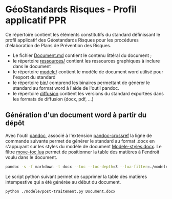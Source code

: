 # GéoStandards Risques - Profil applicatif PPR

Ce répertoire contient les éléments constitutifs du standard définissant le profil applicatif des Géostandards Risques pour les procédures d'élaboration de Plans de Prévention des Risques.

- Le fichier [Document.md](./Document.md) contient le contenu littéral du document ;
- le répertoire [ressources/](./ressources) contient les ressources graphiques à inclure dans le document
- le répertoire [modele/](./modele) contient le modèle de document word utilisé pour l'export du standard
- le répertoire [bin/](./bin) comprend les binaires permettant de générer le standard au format word à l'aide de l'outil pandoc.
- le répertoire [diffusion](./diffusion) contient les versions du standard exportées dans les formats de diffusion (docx, pdf, ...)

## Génération d'un document word à partir du dépôt

Avec l'outil [pandoc](https://github.com/jgm/pandoc/releases/tag/3.7.0.2), associé à l'extension [pandoc-crossref](https://github.com/lierdakil/pandoc-crossref/releases/tag/v0.3.20) la ligne de commande suivante permet de générer le standard au format .docx en s'appuyant sur les styles du modèle de document [Modele-styles.docx](./modele/Modele-styles.docx). Le filtre [move-toc.lua](./modele/move-toc.lua) permet de positionner la table des matières à l'endroit voulu dans le document.

```bash
pandoc -s -f markdown -t docx --toc --toc-depth=3 --lua-filter=./modele/move-toc.lua --filter pandoc-crossref -o Geostandards-Risques-PPR-vx.y.docx --reference-doc=./modele/Modele-styles.docx Document.md
```

Le script python suivant permet de supprimer la table des matières intempestive qui a été générée au début du document.

```bash
python ./modele/post-traitement.py Document.docx
```
